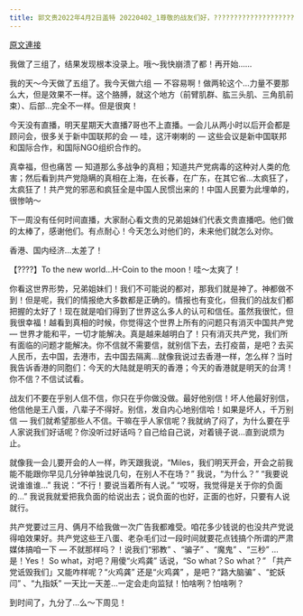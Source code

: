 ```yaml
---
title: 郭文贵2022年4月2日盖特 20220402_1尊敬的战友们好，????????????????????????????????????????????????????????????????你们健身了吗？你们想七哥了吗？你一切都已经开始！
---
```


[原文連接](https://gnews.org/ThreadView/53480186)

我做了三组了，结果发现根本没录上。哦～我快崩溃了都！再开始……


我的天～今天做了五组了。我今天做六组 — 不容易啊！做两轮这个…力量不要那么大，但是效果不一样。这个胳膊，就这个地方（前臂肌群、肱三头肌、三角肌前束）、后部…完全不一样。但是很爽！


今天没有直播，明天星期天大直播7哥也不上直播。一会儿从两小时以后开会都是顾问会，很多关于新中国联邦的会 — 哇，这汗喇喇的 — 这些会议是新中国联邦和国际合作，和国际NGO组织合作的。


真幸福，但也痛苦 — 知道那么多战争的真相；知道共产党病毒的这种对人类的危害；然后看到共产党隐瞒的真相在上海，在长春，在广东，在其它省…太疯狂了，太疯狂了！共产党的邪恶和疯狂全是中国人民惯出来的！中国人民要为此埋单的，很惨呐～


下一周没有任何时间直播，大家耐心看文贵的兄弟姐妹们代表文贵直播吧。他们做的太棒了，感谢他们。有点耐心！今天怎么对他们的，未来他们就怎么对你。


香港、国内经济…太差了！


【????】To the new world…H-Coin to the moon！哇～太爽了！


你看这世界形势，兄弟姐妹们！我们不可能说的都对，那我们就是神了。神都做不到！但是呢，我们的情报绝大多数都是正确的。情报也有变化，但我们的战友们都把握的太好了！现在就是咱们得到了世界这么多人的认可和信任。虽然我很忙，但我很幸福！越看到真相的时候，你觉得这个世界上所有的问题只有消灭中国共产党 — 世界才能和平，一切才能解决。真是越来越明白了！只有消灭共产党，我们所有面临的问题才能解决。你不信就不需要信，就别信下去，去打疫苗，是吧？去买人民币，去中国，去港市，去中国去隔离…就像我说过去香港一样，怎么样？当时我告诉香港的同胞们：今天的大陆就是明天的香港；今天的香港就是明天的台湾！你不信？不信试试看。


战友们不要在乎别人信不信，你只在乎你做没做。最好他别信！坏人他最好别信，他信他是王八蛋，八辈子不得好。别信，发自内心地别信哈！如果是坏人，千万别信 — 我们就希望那些人不信。干嘛在乎人家信呢？我就纳了闷了，为什么要在乎人家说我们好话呢？你没听过好话吗？自己给自己说，对着镜子说…直到说烦为止。


就像我一会儿要开会的人一样，昨天跟我说，“Miles，我们明天开会，开会之前我能不能跟你早见几分钟单独说几句，在别人不在场？” 我说，“为什么？” “我要说说谁谁谁…” 我说：“不行！要说当着所有人说。” “哎呀，我觉得是关于你的负面的…” 我说我就爱把我负面的给说出去；说负面的也好，正面的也好，只要有人说就行。


共产党要过三月、俩月不给我做一次广告我都难受。咱花多少钱说的也没共产党说得咱效果好。共产党这些王八蛋、老杂毛们过一段时间就要花点钱搞个所谓的严肃媒体搞咱一下 — 不就那样吗？！说我们“邪教” 、“骗子” 、“魔鬼” 、“三秒” …是！Yes！ So what，对吧？用傻“火鸡龚” 话说，“So what？So what？” 「共产党诋毁我们」又能咋样呢？“火鸡龚” 还是“火鸡龚” ，是吧？“路大脑骗” 、“蛇妖闫” 、“九指妖” 一天比一天差…一定会走向监狱！怕啥咧？怕啥咧？


到时间了，九分了…么～下周见！
